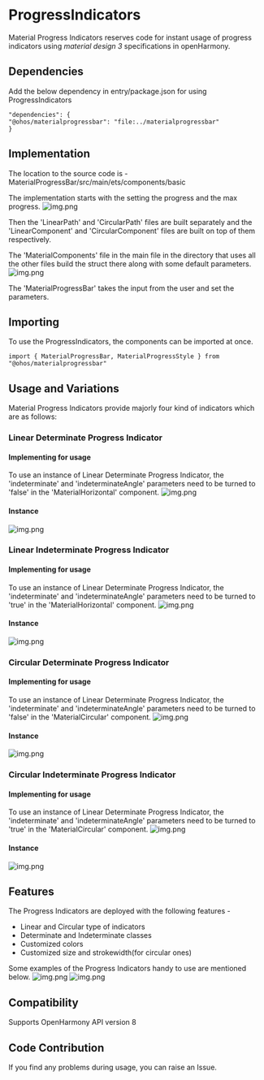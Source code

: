 # ProgressIndicators
Material Progress Indicators reserves code for instant usage of progress indicators using *material design 3* specifications in openHarmony.

## Dependencies
Add the below dependency in entry/package.json for using ProgressIndicators
```
"dependencies": {
"@ohos/materialprogressbar": "file:../materialprogressbar"
}
```

## Implementation 
The location to the source code is - MaterialProgressBar/src/main/ets/components/basic

The implementation starts with the setting the progress and the max progress.
![img.png](resources/ProgressOfTheBar.png)

Then the 'LinearPath' and 'CircularPath' files are built separately and the 'LinearComponent' and 'CircularComponent' files are built on top of them respectively.

The 'MaterialComponents' file in the main file in the directory that uses all the other files build the struct there along with some default parameters.
![img.png](resources/MaterialComponents.png)

The 'MaterialProgressBar' takes the input from the user and set the parameters.

## Importing
To use the ProgressIndicators, the components can be imported at once.
```ets
import { MaterialProgressBar, MaterialProgressStyle } from "@ohos/materialprogressbar"
```

## Usage and Variations
Material Progress Indicators provide majorly four kind of indicators which are as follows:
### Linear Determinate Progress Indicator
#### Implementing for usage
To use an instance of Linear Determinate Progress Indicator, the 'indeterminate' and 'indeterminateAngle' parameters need to be turned to 'false' in the 'MaterialHorizontal' component.
![img.png](resources/DeterminateLinear.png)

#### Instance
![img.png](resources/OutputDL.png)

### Linear Indeterminate Progress Indicator
#### Implementing for usage
To use an instance of Linear Determinate Progress Indicator, the 'indeterminate' and 'indeterminateAngle' parameters need to be turned to 'true' in the 'MaterialHorizontal' component.
![img.png](resources/IndeterminateLinear.png)

#### Instance
![img.png](resources/UsageIL.gif)

### Circular Determinate Progress Indicator
#### Implementing for usage
To use an instance of Linear Determinate Progress Indicator, the 'indeterminate' and 'indeterminateAngle' parameters need to be turned to 'false' in the 'MaterialCircular' component.
![img.png](resources/DeterminateCircular.png)

#### Instance
![img.png](resources/UsageDC.gif)

### Circular Indeterminate Progress Indicator
#### Implementing for usage
To use an instance of Linear Determinate Progress Indicator, the 'indeterminate' and 'indeterminateAngle' parameters need to be turned to 'true' in the 'MaterialCircular' component.
![img.png](resources/IndeterminateCircular.png)

#### Instance
![img.png](resources/UsageIC.gif)

## Features
The Progress Indicators are deployed with the following features - 
* Linear and Circular type of indicators
* Determinate and Indeterminate classes
* Customized colors
* Customized size and strokewidth(for circular ones)

Some examples of the Progress Indicators handy to use are mentioned below.
![img.png](resources/TestCase_1.gif)
![img.png](resources/TestCase_2.gif)

## Compatibility
Supports OpenHarmony API version 8

## Code Contribution
If you find any problems during usage, you can raise an Issue.
